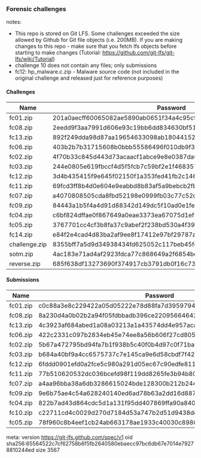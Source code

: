 ### Forensic challenges

notes:
 - This repo is stored on Git LFS. Some challenges exceeded the size allowed by Github for Git file objects (i.e. 200MB). If you are making changes to this repo - make sure that you fetch lfs objects before starting to make changes (Tutorial: https://github.com/git-lfs/git-lfs/wiki/Tutorial)
 - challenge 10 does not contain any files; only submissions
 - fc12: hp_malware.c.zip - Malware source code (not included in the original challenge and released just for reference purposes)
 
 
 #### Challenges
 
 | Name | Password | sha1sum |
|-----|-----|-----|
| fc01.zip | 201a0aecff60065082ae5890ab0651f34a4c95c96d7ac7ba4bd57950e18f0841 | 905a0e8c8ccf5d91e61308709443c28e33ad438e |
| fc08.zip | 2eedd9f3aa7991d606e93c19bb6dd834630bf510a422cb95ae7d19f8351defc0 | cae0415afd45365c9b2c3a7ab735a5e121196895 |
| fc13.zip | 892f249dda98d87aa19654633098ab18044152507c9cdb49f1a783efb98ddccd | 9cef5ddaea8568d4d47dc61ebc6e23ceac40dca7 |
| fc06.zip | 403b2b7b31715608b0bbb55586496f010db9f32507a1583d5ee5d7e13037f36f | 4308534ef777fb76daf6c1856b798dc3205c8bc6 |
| fc02.zip | 4f70b33c845d443d73acaacf1abce9e8e0387da6c98827566e18e9d8a0098516 | c3f32361ef54fe8fda3033910b0cdceb1d4964be |
| fc03.zip | 244e0805e619fbccf4d5f5fcb7c59bf2e1f4683570593c7c3f366b5144505f6b | ba604ee7f67e51be866210a7007608296b6efc96 |
| fc12.zip | 3d4b435415f9e645f02150f1a353fed41fb2c1462cbb110b711e9ea2789e480c | 3346c6f09d234472f06eff690ec5a212822244ab |
| fc11.zip | 69fcd3ff8b4d0e604e9eabbd8b83af5a9bebcb2fbd27d3f7acdd58111e955d55 | 4920dd545c65513245f58417e4fa2414f191a0ad |
| fc07.zip | a4070808505cda8fbd52198e0999fb03c77c52c687da3e31483d013b9f72fcda | f6c028e710633d47befddc22cb308e20932d4b6b |
| fc09.zip | 84443a1b5f4a4d91d88342d149dc5f10ad0e1fe0f9f9b4a63f6d66f05ac47b27 | a64f9e0f51f2f31c3f9e437ab835040c2b644aff |
| fc04.zip | c6bf824dffae0f867649a0eae3373ea67075d1ef3ff464ebafa2620f78819617 | 9368741857a97b4402599d76505824cdd402b36f |
| fc05.zip | 3767701cc4cf3b8fa37c9abef2f238bd530a4f3971fcccdff7f3215a1d8072f7 | 3034b72f6d2baaf6781fde0325ad024e0dac743e |
| fc14.zip | e84f2e4cad4d83ba2af9ee8f17412e97bf29787a8ec4675fc1e4717bd3799426 | 8f89d3c831450008d2228a80d8b2bfe637b9a3c9 |
| challenge.zip | 8355bff7a5d9d34938434fd625052c117beb45fd7a8ab261d4112a803a78efe6 | 677086223058d7cd9d8437bd66a60597f3744487 |
| sotm.zip | 4ac183e71ad4af2923fdca77c868649a2f6854bee8b09ca032d82f353bb96a6a | 5a6a4e1b343e6fc7de51d3d8c8be179756ef2102 |
| reverse.zip | 685f638df13273690f374917cb3791db0f16c733a71d1292e67732c6f8bfdd1c | 24fd653934b26a161f572371cb1463c0db15da07 |

 #### Submissions
 
 | Name | Password | sha1sum |
|-----|-----|-----|
| fc01.zip | c0c88a3e8c229422a05d05222e78d88fa7d3959794be19dd78f56fb1b280b595 | 291b5b86398ee2d507ec2d0b935480040ea0091f |
| fc08.zip | 8a230d4a0b02b2a94f05fdbbadb396ce22095664642a8112cd998f1caa433b8e | 9e704c73c3d263de95d5926b4071b6a318695e75 |
| fc13.zip | 4c3923af684abed1a08a03213a1a43574dd4e957acafec528ed4cf68c295cc9a | b75825e3841546c154e61ab5d4c0cc0489847ae0 |
| fc06.zip | 422c2331c097b2834eb45e74ee8a56b606f27cd805a5c63db4e66799a1bdbd4e | bbb5a876f2d7dc2da53a45ef41a6e6b39aa8248f |
| fc02.zip | 5b67a472795bd94fa7b1f938b5c40f0b4d97c0f71ba810cecb241a20aba14e90 | 084902bb485da7405c93e91cc3f7acf4dc5d79dc |
| fc03.zip | b684a40bf9a4cc6575737c7e145ca9e6d58cbdf7f426291ab28b905a54eedd78 | f67d215a3361da11058c88b20d59b0d471a3ee14 |
| fc12.zip | 6fddd0901efd0a2fce5c980a291d05ec67c90edfe81186cc68975a18bfc8c083 | 81006a168abb8a98038681fa7044af0530ef0f48 |
| fc11.zip | 77b510620532dc036bcefd98f119dd8265fe3b94b8074efab88b7f6988392cf1 | 1fafa372ca8a892b0384b1284e673e418773883a |
| fc07.zip | a4aa96bba38a6db3286615024bde128300b212b2440dc0657acc7ecebaabee25 | 1fc74360502b538096f4f581eadc1a5764cda608 |
| fc09.zip | 9e6b75ae4c54a628240140ed6ad78b63a2dd16d8871cb55e131326c2b748b417 | 9ce58f63aca18f1d0eefa488abc81e46effaa9ac |
| fc04.zip | 822b7ad43d864cdc5d1a131f95dd407869ffa90a840babf2ba1fa79add88e542 | 14ffc8dd1cda63314ead853b09c194271aa51ab9 |
| fc10.zip | c22711cd4c0029d270d7184d53a747b2d51d9438dc6d36229dd0d8802add3035 | 6eb4fb146f22163d9fd73e3fbe88d89e48f27fb0 |
| fc05.zip | 78f960c8b4eef1cb24ab663178ae1933c40030c8986285cbcd6e6a389ff2697a | ec7154f82c79127f93ccfdcd3526b7257d84dd26 |


meta:
version https://git-lfs.github.com/spec/v1
oid sha256:65564522c7cf62758b6f5fb2640580ebaecc97bc6db67e7014e79278810244ed
size 3567
